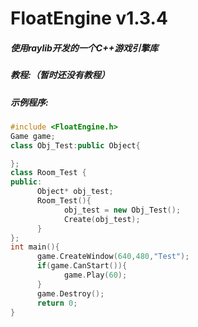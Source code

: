 # FloatEngine v1.3.4
##### 使用raylib开发的一个C++游戏引擎库
##### 教程:（暂时还没有教程）
##### 示例程序:
```c++
#include <FloatEngine.h>
Game game;
class Obj_Test:public Object{

};
class Room_Test {
public:
      Object* obj_test;
      Room_Test(){
            obj_test = new Obj_Test();
            Create(obj_test);
      }
};
int main(){
      game.CreateWindow(640,480,"Test");
      if(game.CanStart()){
            game.Play(60);
      }
      game.Destroy();
      return 0;
}
```
